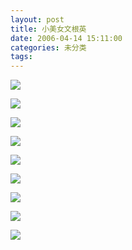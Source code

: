 ```yaml
---
layout: post
title: 小美女文根英
date: 2006-04-14 15:11:00
categories: 未分类
tags: 
---
```


![](/images/2010/08/U1275P8T1D241527F913DT20060414112329.jpg)

![](/images/2010/08/U1275P8T1D241528F913DT20060414112338.jpg)

![](/images/2010/08/U1275P8T1D241529F913DT20060414112351.jpg)

![](/images/2010/08/U1275P8T1D241530F913DT20060414113029.jpg)

![](/images/2010/08/U1275P8T1D241531F913DT20060414113115.jpg)

![](/images/2010/08/U1275P8T1D241532F913DT20060414112425.jpg)

![](/images/2010/08/U1275P8T1D241533F913DT20060414112433.jpg)

![](/images/2010/08/U1275P8T1D241534F913DT20060414112437.jpg)

![](/images/2010/08/U1275P8T1D241536F913DT20060414112455.jpg)
